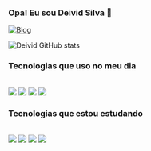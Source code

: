 
### Opa! Eu sou Deivid Silva 👋
[![Blog](https://img.shields.io/badge/LinkedIn-0077B5?style=for-the-badge&logo=linkedin&logoColor=white)](https://www.linkedin.com/in/deivid-silva-b7a323140/)

![Deivid GitHub stats](https://github-readme-stats.vercel.app/api?username=DeividSilva&show_icons=true&theme=tokyonight)


### Tecnologias que uso no meu dia
<div style="display: inline_block"><br/>
  <img aling="center" alt"Postman src="https://img.shields.io/badge/Postman-FF6600?style=for-the-badge&=monero&logoColor=white"/>
  <img aling="center" alt"Debeaver src="https://img.shields.io/badge/DBeaver-00C7B7?style=for-the-badge&=netlify&logoColor=white"/>
  <img aling="center" alt"Test src="https://img.shields.io/badge/TestLink-404D59?style=for-the-badge"/>
  <img aling="center" alt"Test src="https://img.shields.io/badge/IEditor-626CD9?style=for-the-badge&=Stripe&logoColor=white"/>
</div>


### Tecnologias que estou estudando
<div style="display: inline_block"><br/>
  <img aling="center" alt"cypress src="https://img.shields.io/badge/Cypress-14354C?style=for-the-badge&logo=Cypress&logoColor=white"/>
  <img aling="center" alt"JavaScript src="https://img.shields.io/badge/JavaScript-F7DF1E?style=for-the-badge&logo=javascript&logoColor=black"/>
  <img aling="center" alt"Node src="https://img.shields.io/badge/Node.js-43853D?style=for-the-badge&logo=node.js&logoColor=white"/>
  <img aling="center" alt"React src="https://img.shields.io/badge/React_Native-20232A?style=for-the-badge&logo=react&logoColor=61DAFB"/> 
 </div>

